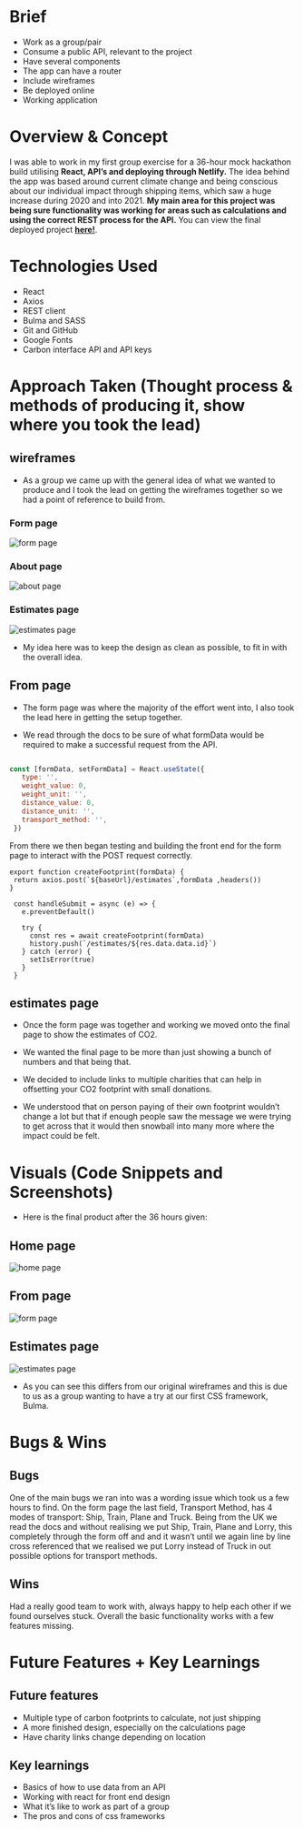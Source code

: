# Brief
* Work as a group/pair
* Consume a public API, relevant to the project
* Have several components 
* The app can have a router
* Include wireframes
* Be deployed online
* Working application
# Overview & Concept
I was able to work in my first group exercise for a 36-hour mock hackathon build utilising **React, API’s and deploying through Netlify.** The idea behind the app was based around current climate change and being conscious about our individual impact through shipping items, which saw a huge increase during 2020 and into 2021. **My main area for this project was being sure functionality was working for areas such as calculations and using the correct REST process for the API.** You can view the final deployed project [**here!**](https://carbon-footprint-dee912.netlify.app/).

# Technologies Used
* React 
* Axios 
* REST client
* Bulma and SASS
* Git and GitHub
* Google Fonts
* Carbon interface API and API keys

# Approach Taken (Thought process & methods of producing it, show where you took the lead)

## wireframes
* As a group we came up with the general idea of what we wanted to produce and I took the lead on getting the wireframes together so we had a point of reference to build from. 

### Form page
![form page](wire-form.png)
### About page
![about page](wire-about.png)
### Estimates page
![estimates page](wire-est.png)

* My idea here was to keep the design as clean as possible, to fit in with the overall idea.

## From page

* The form page was where the majority of the effort went into, I also took the lead here in getting the setup together.

* We read through the docs to be sure of what formData would be required to make a successful request from the API.

``` JavaScript

const [formData, setFormData] = React.useState({
   type: '',
   weight_value: 0,
   weight_unit: '',
   distance_value: 0,
   distance_unit: '',
   transport_method: '',
 })

```

From there we then began testing and building the front end for the form page to interact with the POST request correctly.

```JS
export function createFootprint(formData) {
 return axios.post(`${baseUrl}/estimates`,formData ,headers())
}

 const handleSubmit = async (e) => {
   e.preventDefault()
 
   try {
     const res = await createFootprint(formData)
     history.push(`/estimates/${res.data.data.id}`)
   } catch (error) {
     setIsError(true)
   }
 }

```
## estimates page

* Once the form page was together and working we moved onto the final page to show the estimates of CO2.

* We wanted the final page to be more than just showing a bunch of numbers and that being that. 
* We decided to include links to multiple charities that can help in offsetting your CO2 footprint with small donations. 
* We understood that on person paying of their own footprint wouldn’t change a lot but that if enough people saw the message we were trying to get across that it would then snowball into many more where the impact could be felt.

# Visuals (Code Snippets and Screenshots)

* Here is the final product after the 36 hours given:

## Home page
![home page](final-home.png)
## From page
![form page](final-form.png)
## Estimates page
![estimates page](final-est.png)

* As you can see this differs from our original wireframes and this is due to us as a group wanting to have a try at our first CSS framework, Bulma.

# Bugs & Wins

## Bugs

One of the main bugs we ran into was a wording issue which took us a few hours to find. On the form page the last field, Transport Method, has 4 modes of transport: Ship, Train, Plane and Truck. Being from the UK we read the docs and without realising we put  Ship, Train, Plane and Lorry, this completely through the form off and and it wasn’t until we again line by line cross referenced that we realised we put Lorry instead of Truck in out possible options for transport methods.
## Wins

Had a really good team to work with, always happy to help each other if we found ourselves stuck. Overall the basic functionality works with a few features missing.
 
# Future Features + Key Learnings

## Future features

* Multiple type of carbon footprints to calculate, not just shipping
* A more finished design, especially on the calculations page
* Have charity links change depending on location

## Key learnings

* Basics of how to use data from an API
* Working with react for front end design
* What it’s like to work as part of a group
* The pros and cons of css frameworks 